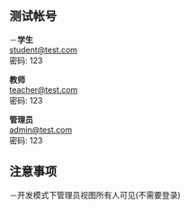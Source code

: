 ## 测试帐号 

－**学生**  
    student@test.com  
    密码: 123  

**教师**  
teacher@test.com  
密码: 123  

**管理员**  
admin@test.com  
密码: 123  

## 注意事项

－开发模式下管理员视图所有人可见(不需要登录)
